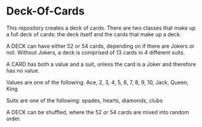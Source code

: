 Deck-Of-Cards
=============

This repository creates a deck of cards. There are two classes that make up a full deck of cards: the deck itself and the cards that make up a deck.

A DECK can have either 52 or 54 cards, depending on if there are Jokers or not. Without Jokers, a deck is comprised of 13 cards in 4 different suits.

A CARD has both a value and a suit, unless the card is a Joker and therefore has no value. 

Values are one of the following: Ace, 2, 3, 4, 5, 6, 7, 8, 9, 10, Jack, Queen, King

Suits are one of the following: spades, hearts, diamonds, clubs

A DECK can be shuffled, where the 52 or 54 cards are mixed into random order.

